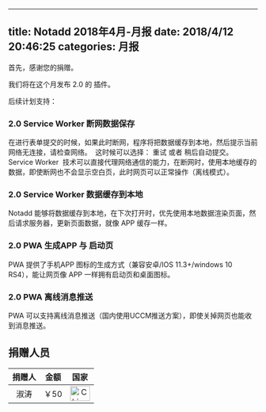 
---
title: Notadd 2018年4月-月报
date: 2018/4/12 20:46:25
categories: 月报
---

首先，感谢您的捐赠。

我们将在这个月发布 2.0 的 插件。




后续计划支持：

### 2.0 Service Worker 断网数据保存

在进行表单提交的时候，如果此时断网，程序将把数据缓存到本地，然后提示当前网络无连接，请检查网络。  这时候可以选择： 重试 或者 稍后自动提交。
Service Worker  技术可以直接代理网络通信的能力，在断网时，使用本地缓存的数据，即使断网也不会显示空白页，此时网页可以正常操作（离线模式）。

### 2.0 Service Worker 数据缓存到本地

Notadd 能够将数据缓存到本地，在下次打开时，优先使用本地数据渲染页面，然后请求服务器，更新页面数据，就像 APP 缓存一样。

### 2.0 PWA 生成APP 与 启动页

PWA 提供了手机APP 图标的生成方式（兼容安卓/IOS 11.3+/windows 10 RS4），能让网页像 APP 一样拥有启动页和桌面图标。

### 2.0 PWA 离线消息推送

PWA 可以支持离线消息推送（国内使用UCCM推送方案），即使关掉网页也能收到消息推送。


## 捐赠人员 

捐赠人 | 金额 | 国家
:----:|:----:|:----:
淑涛 | ￥50  | <img src="https://cdn.bootcss.com/flag-icon-css/1.3.0/flags/4x3/cn.svg" width = "40" height = "30" alt="China" align=center />
